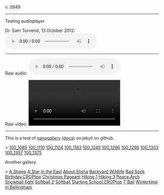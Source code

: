 <link href="http://cdn.boidem.org/js/css/nanogallery2.min.css" rel="stylesheet" type="text/css">
<link href="http://cdn.boidem.org/js/css/nanogallery2.woff.min.css" rel="stylesheet" type="text/css">
<link href="http://cdn.boidem.org/js/css/reset.css" rel="stylesheet" type="text/css">
<link href="http://cdn.boidem.org/js/css/audioplayer.css" rel="stylesheet" type="text/css">

<script type="text/javascript" src="http://cdn.boidem.org/js/jquery-3.2.1.min.js"></script>
<script type="text/javascript" src="http://cdn.boidem.org/js/jquery.nanogallery2.min.js"></script>
<script type="text/javascript" src="http://cdn.boidem.org/js/audioplayer.js"></script>

v. 0949

-----

Testing audioplayer

Dr. Sam Torvend, 13 October 2012:
<audio preload="auto" controls><source src="http://cdn.boidem.org/Torvend20121013.mp3"></audio>

----

Raw audio:
![ Dr. Sam Torvend, 13 October 2012](http://cdn.boidem.org/Torvend20121013.mp3)

Raw video:
![Globetrotters](http://cdn.boidem.org/2017/EpiphanyGlobetrotters20171229-sm.mp4)


-----

This is a test of [nanogallery](https://nanogallery2.nanostudio.org/) [(docs)](https://nanogallery2.nanostudio.org/documentation.html#ngy2_gallery) on jekyll on github.


<div id="nanogallery2-1" data-nanogallery2='{
        "itemsBaseURL": "http://photos.boidem.org/2011/tn/",
		"thumbnailLabel":  { "position" : "onBottom" },
        "thumbnailHeight": "auto",
        "thumbnailWidth":  200
      }'>>
<a href="100_1085.med.JPG" data-ngthumb="100_1085.JPG">100_1085</a>
<a href="100_1110.med.JPG" data-ngthumb="100_1110.JPG">100_1110</a>
<a href="100_1124.med.JPG" data-ngthumb="100_1124.JPG">100_1124</a>
<a href="100_1183.med.JPG" data-ngthumb="100_1183.JPG">100_1183</a>
<a href="100_1245.med.JPG" data-ngthumb="100_1245.JPG">100_1245</a>
<a href="100_1296.med.JPG" data-ngthumb="100_1296.JPG">100_1296</a>
<a href="100_1298.med.JPG" data-ngthumb="100_1298.JPG">100_1298</a>
<a href="100_1333.med.JPG" data-ngthumb="100_1333.JPG">100_1333</a>
<a href="100_1357.med.JPG" data-ngthumb="100_1357.JPG">100_1357</a>
<a href="100_1375.med.JPG" data-ngthumb="100_1375.JPG">100_1375</a>
</div>

Another gallery

<div id="nanogallery2-2" data-nanogallery2='{
        "itemsBaseURL": "http://photos.boidem.org/2011/tn/",
		"thumbnailLabel":  { "position" : "onBottom" },
        "thumbnailHeight": "auto",
        "thumbnailWidth":  200
      }'>>
<a href="A Sheep.med.JPG" data-ngthumb="A Sheep.JPG">A Sheep</a>
<a href="A Star in the East.med.JPG" data-ngthumb="A Star in the East.JPG">A Star in the East</a>
<a href="About Elisha.med.JPG" data-ngthumb="About Elisha.JPG">About Elisha</a>
<a href="Backyard Wildlife.med.JPG" data-ngthumb="Backyard Wildlife.JPG">Backyard Wildlife</a>
<a href="Bad Sock.med.JPG" data-ngthumb="Bad Sock.JPG">Bad Sock</a>
<a href="Birthday.CROPtop.med.JPG" data-ngthumb="Birthday.CROPtop.JPG">Birthday.CROPtop</a>
<a href="Christmas Pageant.med.JPG" data-ngthumb="Christmas Pageant.JPG">Christmas Pageant</a>
<a href="Hiking 1.med.JPG" data-ngthumb="Hiking 1.JPG">Hiking 1</a>
<a href="Hiking 3.med.JPG" data-ngthumb="Hiking 3.JPG">Hiking 3</a>
<a href="Peace Arch.med.JPG" data-ngthumb="Peace Arch.JPG">Peace Arch</a>
<a href="Snowball fight.med.JPG" data-ngthumb="Snowball fight.JPG">Snowball fight</a>
<a href="Softball 2.med.JPG" data-ngthumb="Softball 2.JPG">Softball 2</a>
<a href="Softball.med.JPG" data-ngthumb="Softball.JPG">Softball</a>
<a href="Starting School.CROPtop.med.JPG" data-ngthumb="Starting School.CROPtop.JPG">Starting School.CROPtop</a>
<a href="T Ball.med.JPG" data-ngthumb="T Ball.JPG">T Ball</a>
<a href="Wintertime in Bellingham.med.JPG" data-ngthumb="Wintertime in Bellingham.JPG">Wintertime in Bellingham</a>
</div>



